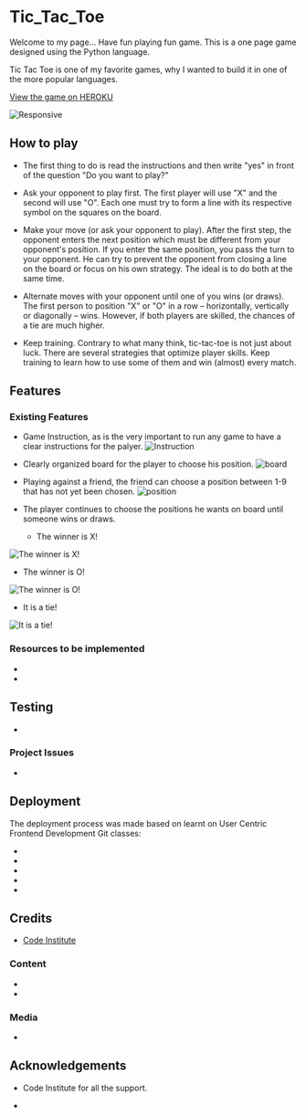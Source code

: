 <h1>Tic_Tac_Toe</h1>
<p>Welcome to my page... Have fun playing fun game. This is a one page game designed using the Python language. 

Tic Tac Toe is one of my favorite games, why I wanted to build it in one of the more popular languages. </P>

[View the game on HEROKU](https://tictactoe-cacpaes.herokuapp.com/)

![Responsive](https://user-images.githubusercontent.com/93129370/163144374-d2c085b5-146e-4b5b-9854-0ff7be24b685.png)


<h2>How to play</h2>

*  The first thing to do is read the instructions and then write "yes" in front of the question "Do you want to play?"

*  Ask your opponent to play first. The first player will use "X" and the second will use "O". Each one must try to form a line with its respective symbol on the squares on the board.

*  Make your move (or ask your opponent to play). After the first step, the opponent enters the next position which must be different from your opponent's position. If you enter the same position, you pass the turn to your opponent. He can try to prevent the opponent from closing a line on the board or focus on his own strategy. The ideal is to do both at the same time.

*  Alternate moves with your opponent until one of you wins (or draws). The first person to position  "X" or "O" in a row – horizontally, vertically or diagonally – wins. However, if both players are skilled, the chances of a tie are much higher.

*  Keep training. Contrary to what many think, tic-tac-toe is not just about luck. There are several strategies that optimize player skills. Keep training to learn how to use some of them and win (almost) every match.


<h2>Features</h2>

<h3>Existing Features</h3>

* Game Instruction, as is the very important to run any game to have a clear instructions for the palyer.
![Instruction](https://user-images.githubusercontent.com/93129370/163263691-d413b1c0-3f7f-4a08-8965-5d63ff91796a.png)


* Clearly organized board for the player to choose his position.
![board](https://user-images.githubusercontent.com/93129370/163266436-2d8c6b9a-852c-4280-9d2c-bda47a8d7385.png)

* Playing against a friend, the friend can choose a position between 1-9 that has not yet been chosen.
![position](https://user-images.githubusercontent.com/93129370/163268064-51172f8d-e22b-4c6a-b307-2759d2b81336.png)


* The player continues to choose the positions he wants on board until someone wins or draws.


   - The winner is X!
  
![The winner is X!](https://user-images.githubusercontent.com/93129370/163269307-fdd5731f-9108-4fce-9b5c-cc38d00daae3.png)


   - The winner is O!
  
![The winner is O!](https://user-images.githubusercontent.com/93129370/163269628-341d2a02-5acb-436e-9a74-8dc56b91f68f.png)


   - It is a tie!
  
![It is a tie!](https://user-images.githubusercontent.com/93129370/163270680-e5e2ec77-4f4e-4659-b00f-fc536c2a8bff.png)


<h3>Resources to be implemented</h3>

* 

*

<h2>Testing</h2>

* []()

<h3>Project Issues</h3>

*

<h2>Deployment</h2>

<p>The deployment process was made based on learnt on User Centric Frontend Development Git classes:</p>

* 

* 

* 

* 

* 

<h2>Credits</h2>

* [Code Institute](https://codeinstitute.net/ie/) 

<h3>Content</h3>

*

* 

<h3>Media</h3>

* 

<h2>Acknowledgements</h2>

* Code Institute for all the support.

* 
